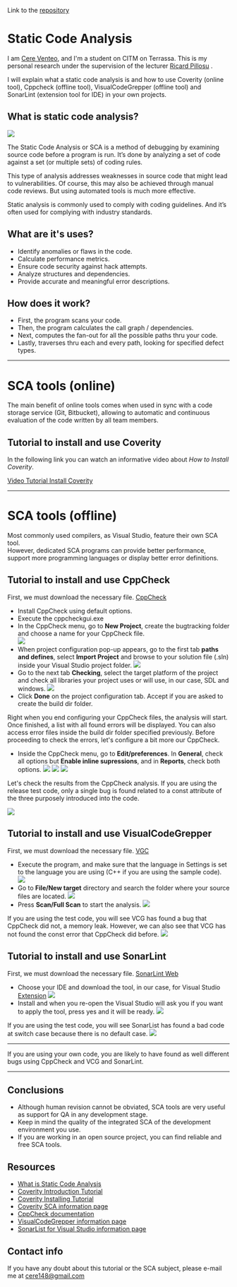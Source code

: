 Link to the [repository](https://github.com/CereVenteo/Static-Code-Analysis)

# Static Code Analysis

I am [Cere Venteo](https://www.linkedin.com/in/cere-venteo-rodrigo-53529a5b/), and I'm a student on CITM on Terrassa. This is my personal research under the supervision of the lecturer [Ricard Pillosu](<https://es.linkedin.com/in/ricardpillosu>) .

I will explain what a static code analysis is and how to use Coverity (online tool), Cppcheck (offline tool), VisualCodeGrepper (offline tool) and SonarLint (extension tool for IDE) in your own projects.    

## What is static code analysis?

![](https://github.com/CereVenteo/Static-Code-Analysis/blob/master/docs/images/animcode.gif?raw=true)

The Static Code Analysis or SCA is a method of debugging by examining source code before a program is run. It’s done by analyzing a set of code against a set (or multiple sets) of coding rules.

This type of analysis addresses weaknesses in source code that might lead to vulnerabilities. Of course, this may also be achieved through manual code reviews. But using automated tools is much more effective.

Static analysis is commonly used to comply with coding guidelines. And it’s often used for complying with industry standards.

## What are it's uses?

- Identify anomalies or flaws in the code.    
- Calculate performance metrics.      
- Ensure code security against hack attempts.     
- Analyze structures and dependencies.  
- Provide accurate and meaningful error descriptions.     

## How does it work?

 - First, the program scans your code.
 - Then, the program calculates the call graph / dependencies.
 - Next, computes the fan-out for all the possible paths thru your code.
 - Lastly, traverses thru each and every path, looking for specified defect types.
 
___
 
# SCA tools (online)

The main benefit of online tools comes when used in sync with a code storage service (Git, Bitbucket), allowing to automatic and continuous evaluation of the code written by all team members.         

## Tutorial to install and use Coverity

In the following link you can watch an informative video about *How to Install Coverity*.

[Video Tutorial Install Coverity](https://community.synopsys.com/s/article/Coverity-Tutorial-Installing-Coverity-Analysis)        

___

# SCA tools (offline)

Most commonly used compilers, as Visual Studio, feature their own SCA tool.       
However, dedicated SCA programs can provide better performance, support more programming languages or display better error definitions. 

## Tutorial to install and use CppCheck

First, we must download the necessary file.
[CppCheck](http://cppcheck.sourceforge.net/)             

 - Install CppCheck using default options.
 - Execute the cppcheckgui.exe   
 - In the CppCheck menu, go to **New Project**, create the bugtracking folder and choose a name for your CppCheck file.  
 ![](https://github.com/CereVenteo/Static-Code-Analysis/blob/master/docs/images/1_%20cppcheck_new_project.png?raw=true)
 - When project configuration pop-up appears, go to the first tab **paths and defines**, select **Import Project** and browse to your     solution file (.sln) inside your Visual Studio project folder.
 ![](https://github.com/CereVenteo/Static-Code-Analysis/blob/master/docs/images/1_%20cppcheck%20popup%20configuration.png?raw=true)
 - Go to the next tab **Checking**, select the target platform of the project and check all libraries your project uses or will use, in   our case, SDL and windows.
 ![](https://github.com/CereVenteo/Static-Code-Analysis/blob/master/docs/images/1_%20cppcheck%20popup%20configuration%202.png?raw=true)
 - Click **Done** on the project configuration tab. Accept if you are asked to create the build dir folder.

Right when you end configuring your CppCheck files, the analysis will start.
Once finished, a list with all found errors will be displayed.
You can also access error files inside the build dir folder specified previously.
Before proceeding to check the errors, let's configure a bit more our CppCheck.

 - Inside the CppCheck menu, go to **Edit/preferences**. In **General**, check all options but **Enable inline supressions**, and in      **Reports**, check both options.
 ![](https://github.com/CereVenteo/Static-Code-Analysis/blob/master/docs/images/1_%20cppcheck%20preferencias.png?raw=true)
 ![](https://github.com/CereVenteo/Static-Code-Analysis/blob/master/docs/images/1_%20cppcheck%20marcar%20todo%20menos%20una.png?raw=true)
 ![](https://github.com/CereVenteo/Static-Code-Analysis/blob/master/docs/images/1_%20cppcheck%20marcar%20informes.png?raw=true)

Let's check the results from the CppCheck analysis. 
If you are using the release test code, only a single bug is found related to a const attribute of the three purposely introduced into the code.

 ![](https://github.com/CereVenteo/Static-Code-Analysis/blob/master/docs/images/1_%20cppcheck%20analisis%20de%20error.png?raw=true)

## Tutorial to install and use VisualCodeGrepper

First, we must download the necessary file.
[VGC](https://sourceforge.net/projects/visualcodegrepp/)  

 - Execute the program, and make sure that the language in Settings is set to the language you are using (C++ if you are using the sample code).
  ![](https://github.com/CereVenteo/Static-Code-Analysis/blob/master/docs/images/2_%20VCG%20lenguaje.png?raw=true)
 - Go to **File/New target** directory and search the folder where your source files are located.
  ![](https://github.com/CereVenteo/Static-Code-Analysis/blob/master/docs/images/2_%20VCG%20new%20target%20directory.png?raw=true)
 - Press **Scan/Full Scan** to start the analysis.
  ![](https://github.com/CereVenteo/Static-Code-Analysis/blob/master/docs/images/2_%20VCG%20scan.png?raw=true)
 
 If you are using the test code, you will see VCG has found a bug that CppCheck did not, a memory leak. However, we can also see that VCG has not found the const error that CppCheck did before. 
  ![](https://github.com/CereVenteo/Static-Code-Analysis/blob/master/docs/images/2_%20VCG%20analisis%20de%20error.png?raw=true)

## Tutorial to install and use SonarLint

First, we must download the necessary file.
[SonarLint Web](https://www.sonarlint.org/)  
 - Choose your IDE and download the tool, in our case, for Visual Studio [Extension](https://marketplace.visualstudio.com/items?itemName=SonarSource.SonarLintforVisualStudio2017)
  ![](https://github.com/CereVenteo/Static-Code-Analysis/blob/master/docs/images/3_%20sonarlint%20instalacion.png?raw=true)
 - Install and when you re-open the Visual Studio will ask you if you want to apply the tool, press yes and it will be ready.
  ![](https://github.com/CereVenteo/Static-Code-Analysis/blob/master/docs/images/3_%20sonarlint%20instalacion%202.png?raw=true)

If you are using the test code, you will see SonarList has found a bad code at switch case because there is no default case.
 ![](https://github.com/CereVenteo/Static-Code-Analysis/blob/master/docs/images/3_%20sonarlint%20analisis%20de%20error.png?raw=true)
___

If you are using your own code, you are likely to have found as well different bugs using CppCheck and VCG and SonarLint.
___

## Conclusions 

- Although human revision cannot be obviated, SCA tools are very useful as support for QA in any development stage.
- Keep in mind the quality of the integrated SCA of the development environment you use.
- If you are working in an open source project, you can find reliable and free SCA tools.

## Resources

- [What is Static Code Analysis](https://www.perforce.com/blog/qac/what-static-code-analysis)
- [Coverity Introduction Tutorial](https://community.synopsys.com/s/article/Coverity-Tutorial-Introduction-to-Coverity)
- [Coverity Installing Tutorial](https://community.synopsys.com/s/article/Coverity-Tutorial-Installing-Coverity-Analysis)
- [Coverity SCA information page](https://community.synopsys.com/s/)
- [CppCheck documentation](http://cppcheck.sourceforge.net/#documentation)
- [VisualCodeGrepper information page](https://sourceforge.net/projects/visualcodegrepp/)
- [SonarList for Visual Studio information page](https://www.sonarlint.org/visualstudio/)

## Contact info

If you have any doubt about this tutorial or the SCA subject, please e-mail me at cere148@gmail.com

